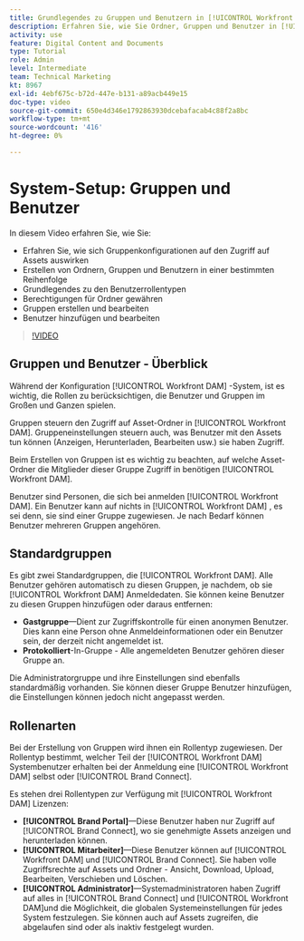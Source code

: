 ```yaml
---
title: Grundlegendes zu Gruppen und Benutzern in [!UICONTROL Workfront DAM]
description: Erfahren Sie, wie Sie Ordner, Gruppen und Benutzer in [!UICONTROL Workfront DAM]. Machen Sie sich mit den Benutzerrollentypen und gewähren Sie Berechtigungen für Ordner.
activity: use
feature: Digital Content and Documents
type: Tutorial
role: Admin
level: Intermediate
team: Technical Marketing
kt: 8967
exl-id: 4ebf675c-b72d-447e-b131-a89acb449e15
doc-type: video
source-git-commit: 650e4d346e1792863930dcebafacab4c88f2a8bc
workflow-type: tm+mt
source-wordcount: '416'
ht-degree: 0%

---
```


# System-Setup: Gruppen und Benutzer

In diesem Video erfahren Sie, wie Sie:

* Erfahren Sie, wie sich Gruppenkonfigurationen auf den Zugriff auf Assets auswirken
* Erstellen von Ordnern, Gruppen und Benutzern in einer bestimmten Reihenfolge
* Grundlegendes zu den Benutzerrollentypen
* Berechtigungen für Ordner gewähren
* Gruppen erstellen und bearbeiten
* Benutzer hinzufügen und bearbeiten

>[!VIDEO](https://video.tv.adobe.com/v/335230/?quality=12&learn=on)

## Gruppen und Benutzer - Überblick

Während der Konfiguration [!UICONTROL Workfront DAM] -System, ist es wichtig, die Rollen zu berücksichtigen, die Benutzer und Gruppen im Großen und Ganzen spielen.

Gruppen steuern den Zugriff auf Asset-Ordner in [!UICONTROL Workfront DAM]. Gruppeneinstellungen steuern auch, was Benutzer mit den Assets tun können (Anzeigen, Herunterladen, Bearbeiten usw.) sie haben Zugriff.

Beim Erstellen von Gruppen ist es wichtig zu beachten, auf welche Asset-Ordner die Mitglieder dieser Gruppe Zugriff in benötigen [!UICONTROL Workfront DAM].

Benutzer sind Personen, die sich bei anmelden [!UICONTROL Workfront DAM]. Ein Benutzer kann auf nichts in [!UICONTROL Workfront DAM] , es sei denn, sie sind einer Gruppe zugewiesen. Je nach Bedarf können Benutzer mehreren Gruppen angehören.

## Standardgruppen

Es gibt zwei Standardgruppen, die [!UICONTROL Workfront DAM]. Alle Benutzer gehören automatisch zu diesen Gruppen, je nachdem, ob sie [!UICONTROL Workfront DAM] Anmeldedaten. Sie können keine Benutzer zu diesen Gruppen hinzufügen oder daraus entfernen:

* **Gastgruppe**—Dient zur Zugriffskontrolle für einen anonymen Benutzer. Dies kann eine Person ohne Anmeldeinformationen oder ein Benutzer sein, der derzeit nicht angemeldet ist.
* **Protokolliert**-In-Gruppe - Alle angemeldeten Benutzer gehören dieser Gruppe an.

Die Administratorgruppe und ihre Einstellungen sind ebenfalls standardmäßig vorhanden. Sie können dieser Gruppe Benutzer hinzufügen, die Einstellungen können jedoch nicht angepasst werden.

## Rollenarten

Bei der Erstellung von Gruppen wird ihnen ein Rollentyp zugewiesen. Der Rollentyp bestimmt, welcher Teil der [!UICONTROL Workfront DAM] Systembenutzer erhalten bei der Anmeldung eine [!UICONTROL Workfront DAM] selbst oder [!UICONTROL Brand Connect].

Es stehen drei Rollentypen zur Verfügung mit [!UICONTROL Workfront DAM] Lizenzen:

* **[!UICONTROL Brand Portal]**—Diese Benutzer haben nur Zugriff auf [!UICONTROL Brand Connect], wo sie genehmigte Assets anzeigen und herunterladen können.
* **[!UICONTROL Mitarbeiter]**—Diese Benutzer können auf [!UICONTROL Workfront DAM] und [!UICONTROL Brand Connect]. Sie haben volle Zugriffsrechte auf Assets und Ordner - Ansicht, Download, Upload, Bearbeiten, Verschieben und Löschen.
* **[!UICONTROL Administrator]**—Systemadministratoren haben Zugriff auf alles in [!UICONTROL Brand Connect] und [!UICONTROL Workfront DAM]und die Möglichkeit, die globalen Systemeinstellungen für jedes System festzulegen. Sie können auch auf Assets zugreifen, die abgelaufen sind oder als inaktiv festgelegt wurden.

<!-- 
Learn more graphic & documentation article link, below
* Understanding the difference between Workfront licenses and Workfront DAM role types
* -->
